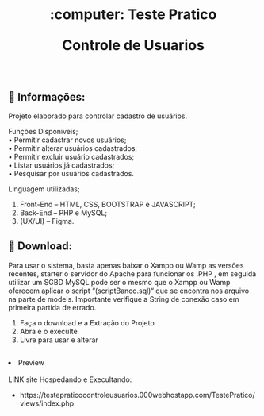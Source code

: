 <h1 align="Center">
  :computer: Teste Pratico
  <p>Controle de Usuarios</p>
</h1><br>

## :bell: Informações:

Projeto elaborado para controlar cadastro de usuários.

Funções Disponiveis;<br>
•	Permitir cadastrar novos usuários;<br>
•	Permitir alterar usuários cadastrados;<br>
•	Permitir excluir usuário cadastrados;<br>
•	Listar usuários já cadastrados;<br>
•	Pesquisar por usuários cadastrados.<br>

Linguagem utilizadas;<br>
1.	Front-End – HTML, CSS, BOOTSTRAP e JAVASCRIPT;<br>
2.	Back-End – PHP e MySQL;<br>
3.	(UX/UI) – Figma.<br>

## :open_file_folder: Download:

Para usar o sistema, basta apenas baixar o Xampp ou Wamp as versões recentes, starter o servidor do Apache para funcionar os .PHP , em seguida utilizar um SGBD MySQL pode ser o mesmo que o Xampp ou Wamp oferecem aplicar o script “(scriptBanco.sql)“ que se encontra nos arquivo na parte de models. Importante verifique a String de conexão caso em primeira partida de errado.
<ol>
  <li>Faça o download e a Extração do Projeto</li>
  <li>Abra e o execulte</li>
  <li>Livre para usar e alterar</li>
</ol>

##

<li>Preview</li><br>
LINK site Hospedando e Execultando:
<ul>
  <li>https://testepraticocontroleusuarios.000webhostapp.com/TestePratico/views/index.php</li>
</ul>

##


